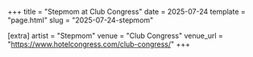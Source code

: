 +++
title = "Stepmom at Club Congress"
date = 2025-07-24
template = "page.html"
slug = "2025-07-24-stepmom"

[extra]
artist = "Stepmom"
venue = "Club Congress"
venue_url = "https://www.hotelcongress.com/club-congress/"
+++
